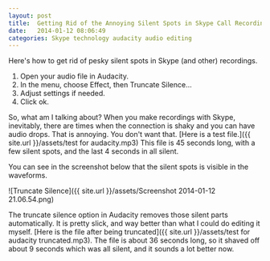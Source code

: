 ```yaml
---
layout: post
title:  Getting Rid of the Annoying Silent Spots in Skype Call Recordings
date:   2014-01-12 08:06:49
categories: Skype technology audacity audio editing
---
```


Here's how to get rid of pesky silent spots in Skype (and other) recordings. 

1. Open your audio file in Audacity. 
2. In the menu, choose Effect, then Truncate Silence…
3. Adjust settings if needed. 
4. Click ok. 

So, what am I talking about? When you make recordings with Skype, inevitably, there are times when the connection is shaky and you can have audio drops. That is annoying. You don't want that. [Here is a test file.]({{ site.url }}/assets/test for audacity.mp3) This file is 45 seconds long, with a few silent spots, and the last 4 seconds in all silent.

You can see in the screenshot below that the silent spots is visible in the waveforms. 

![Truncate Silence]({{ site.url }}/assets/Screenshot 2014-01-12 21.06.54.png)

The truncate silence option in Audacity removes those silent parts automatically. It is pretty slick, and way better than what I could do editing it myself. 
[Here is the file after being truncated]({{ site.url }}/assets/test for audacity truncated.mp3). The file is about 36 seconds long, so it shaved off about 9 seconds which was all silent, and it sounds a lot better now. 

